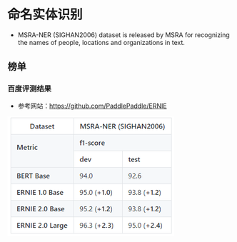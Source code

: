 # 命名实体识别

- MSRA-NER (SIGHAN2006) dataset is released by MSRA for recognizing the names of people, locations and organizations in text.

## 榜单

### 百度评测结果

- 参考网站：https://github.com/PaddlePaddle/ERNIE

![image-20200517232753606](readme.assets/image-20200517232753606.png)